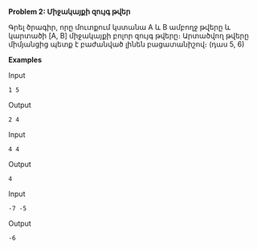 **Problem 2: Միջակայքի զույգ թվեր**

Գրել ծրագիր, որը մուտքում կստանա A և B ամբողջ թվերը և կարտածի [A, B] միջակայքի բոլոր զույգ թվերը։ Արտածվող թվերը միմյանցից պետք է բաժանված լինեն բացատանիշով։ (դաս 5, 6)

**Examples**

Input
```
1 5
```

Output
```
2 4
```

Input
```
4 4
```

Output
```
4
```
Input
```
-7 -5
```

Output
```
-6
```

